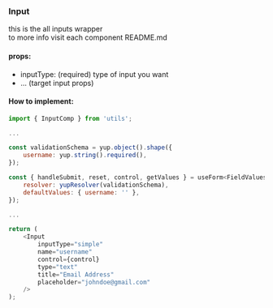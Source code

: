 ### Input

this is the all inputs wrapper \
to more info visit each component README.md

#### props:

-   inputType: (required) type of input you want
-   ... (target input props)

#### How to implement:

```javascript
import { InputComp } from 'utils';

...

const validationSchema = yup.object().shape({
    username: yup.string().required(),
});

const { handleSubmit, reset, control, getValues } = useForm<FieldValues>({
    resolver: yupResolver(validationSchema),
    defaultValues: { username: '' },
});

...

return (
    <Input
        inputType="simple"
        name="username"
        control={control}
        type="text"
        title="Email Address"
        placeholder="johndoe@gmail.com"
    />
);
```
